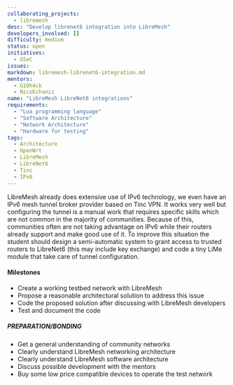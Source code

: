 ```yaml
---
collaborating_projects:
  - libremesh
desc: "Develop librenet6 integration into LibreMesh"
developers_involved: []
difficulty: medium
status: open
initiatives:
  - GSoC
issues:
markdown: libremesh-librenet6-integration.md
mentors:
  - G10h4ck
  - NicoEchaniz
name: "LibreMesh LibreNet6 integrations"
requirements:
  - "Lua programming language"
  - "Software Architecture"
  - "Network Architecture"
  - "Hardware for testing"
tags:
  - Architecture
  - OpenWrt
  - LibreMesh
  - LibreNet6
  - Tinc
  - IPv6
---
```



LibreMesh already does extensive use of IPv6 technology, we even have an IPv6
mesh tunnel broker provider based on Tinc VPN. It works very well but
configuring the tunnel is a manual work that requires specific skills which are
not common in the majority of communities. Because of this, communities often
are not taking advantage on IPv6 while their routers already support and make
good use of it.
To improve this situation the student should design a semi-automatic system to
grant access to trusted routers to LibreNet6 (this may include key exchange) and
code a tiny LiMe module that take care of tunnel configuration.


#### Milestones

* Create a working testbed network with LibreMesh
* Propose a reasonable architectural solution to address this issue
* Code the proposed solution after discussing with LibreMesh developers
* Test and document the code


##### PREPARATION/BONDING

* Get a general understanding of community networks
* Clearly understand LibreMesh networking architecture
* Clearly understand LibreMesh software architecture
* Discuss possible development with the mentors
* Buy some low price compatible devices to operate the test network
